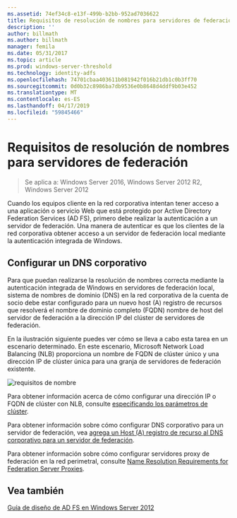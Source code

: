 ```yaml
---
ms.assetid: 74ef34c8-e13f-499b-b2bb-952ad7036622
title: Requisitos de resolución de nombres para servidores de federación
description: ''
author: billmath
ms.author: billmath
manager: femila
ms.date: 05/31/2017
ms.topic: article
ms.prod: windows-server-threshold
ms.technology: identity-adfs
ms.openlocfilehash: 74701cbaa403611b081942f016b21db1c0b3ff70
ms.sourcegitcommit: 0d0b32c8986ba7db9536e0b8648d4ddf9b03e452
ms.translationtype: MT
ms.contentlocale: es-ES
ms.lasthandoff: 04/17/2019
ms.locfileid: "59845466"
---
```

# <a name="name-resolution-requirements-for-federation-servers"></a>Requisitos de resolución de nombres para servidores de federación

>Se aplica a: Windows Server 2016, Windows Server 2012 R2, Windows Server 2012

Cuando los equipos cliente en la red corporativa intentan tener acceso a una aplicación o servicio Web que está protegido por Active Directory Federation Services \(AD FS\), primero debe realizar la autenticación a un servidor de federación. Una manera de autenticar es que los clientes de la red corporativa obtener acceso a un servidor de federación local mediante la autenticación integrada de Windows.  
  
## <a name="configure-corporate-dns"></a>Configurar un DNS corporativo  
Para que puedan realizarse la resolución de nombres correcta mediante la autenticación integrada de Windows en servidores de federación local, sistema de nombres de dominio \(DNS\) en la red corporativa de la cuenta de socio debe estar configurado para un nuevo host \(A\) registro de recursos que resolverá el nombre de dominio completo \(FQDN\) nombre de host del servidor de federación a la dirección IP del clúster de servidores de federación.  
  
En la ilustración siguiente puedes ver cómo se lleva a cabo esta tarea en un escenario determinado. En este escenario, Microsoft Network Load Balancing \(NLB\) proporciona un nombre de FQDN de clúster único y una dirección IP de clúster única para una granja de servidores de federación existente.  
  
![requisitos de nombre](media/adfs2_deploy_single_fs.gif)  
  
Para obtener información acerca de cómo configurar una dirección IP o FQDN de clúster con NLB, consulte [especificando los parámetros de clúster](https://go.microsoft.com/fwlink/?LinkId=75282).  
  
Para obtener información sobre cómo configurar DNS corporativo para un servidor de federación, vea [agrega un Host &#40;A&#41; registro de recurso al DNS corporativo para un servidor de federación](../../ad-fs/deployment/Add-a-Host--A--Resource-Record-to-Corporate-DNS-for-a-Federation-Server.md).  
  
Para obtener información sobre cómo configurar servidores proxy de federación en la red perimetral, consulte [Name Resolution Requirements for Federation Server Proxies](Name-Resolution-Requirements-for-Federation-Server-Proxies.md).  
  

## <a name="see-also"></a>Vea también
[Guía de diseño de AD FS en Windows Server 2012](AD-FS-Design-Guide-in-Windows-Server-2012.md)
